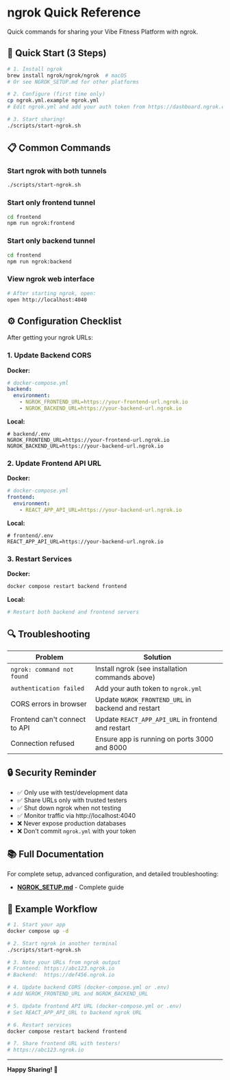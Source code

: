 # ngrok Quick Reference

Quick commands for sharing your Vibe Fitness Platform with ngrok.

## 🚀 Quick Start (3 Steps)

```bash
# 1. Install ngrok
brew install ngrok/ngrok/ngrok  # macOS
# Or see NGROK_SETUP.md for other platforms

# 2. Configure (first time only)
cp ngrok.yml.example ngrok.yml
# Edit ngrok.yml and add your auth token from https://dashboard.ngrok.com

# 3. Start sharing!
./scripts/start-ngrok.sh
```

## 📋 Common Commands

### Start ngrok with both tunnels
```bash
./scripts/start-ngrok.sh
```

### Start only frontend tunnel
```bash
cd frontend
npm run ngrok:frontend
```

### Start only backend tunnel
```bash
cd frontend
npm run ngrok:backend
```

### View ngrok web interface
```bash
# After starting ngrok, open:
open http://localhost:4040
```

## ⚙️ Configuration Checklist

After getting your ngrok URLs:

### 1. Update Backend CORS

**Docker:**
```yaml
# docker-compose.yml
backend:
  environment:
    - NGROK_FRONTEND_URL=https://your-frontend-url.ngrok.io
    - NGROK_BACKEND_URL=https://your-backend-url.ngrok.io
```

**Local:**
```env
# backend/.env
NGROK_FRONTEND_URL=https://your-frontend-url.ngrok.io
NGROK_BACKEND_URL=https://your-backend-url.ngrok.io
```

### 2. Update Frontend API URL

**Docker:**
```yaml
# docker-compose.yml
frontend:
  environment:
    - REACT_APP_API_URL=https://your-backend-url.ngrok.io
```

**Local:**
```env
# frontend/.env
REACT_APP_API_URL=https://your-backend-url.ngrok.io
```

### 3. Restart Services

**Docker:**
```bash
docker compose restart backend frontend
```

**Local:**
```bash
# Restart both backend and frontend servers
```

## 🔍 Troubleshooting

| Problem | Solution |
|---------|----------|
| `ngrok: command not found` | Install ngrok (see installation commands above) |
| `authentication failed` | Add your auth token to `ngrok.yml` |
| CORS errors in browser | Update `NGROK_FRONTEND_URL` in backend and restart |
| Frontend can't connect to API | Update `REACT_APP_API_URL` in frontend and restart |
| Connection refused | Ensure app is running on ports 3000 and 8000 |

## 🔒 Security Reminder

- ✅ Only use with test/development data
- ✅ Share URLs only with trusted testers
- ✅ Shut down ngrok when not testing
- ✅ Monitor traffic via http://localhost:4040
- ❌ Never expose production databases
- ❌ Don't commit `ngrok.yml` with your token

## 📚 Full Documentation

For complete setup, advanced configuration, and detailed troubleshooting:
- **[NGROK_SETUP.md](NGROK_SETUP.md)** - Complete guide

## 🎯 Example Workflow

```bash
# 1. Start your app
docker compose up -d

# 2. Start ngrok in another terminal
./scripts/start-ngrok.sh

# 3. Note your URLs from ngrok output
# Frontend: https://abc123.ngrok.io
# Backend:  https://def456.ngrok.io

# 4. Update backend CORS (docker-compose.yml or .env)
# Add NGROK_FRONTEND_URL and NGROK_BACKEND_URL

# 5. Update frontend API URL (docker-compose.yml or .env)
# Set REACT_APP_API_URL to backend ngrok URL

# 6. Restart services
docker compose restart backend frontend

# 7. Share frontend URL with testers!
# https://abc123.ngrok.io
```

---

**Happy Sharing! 🎉**
